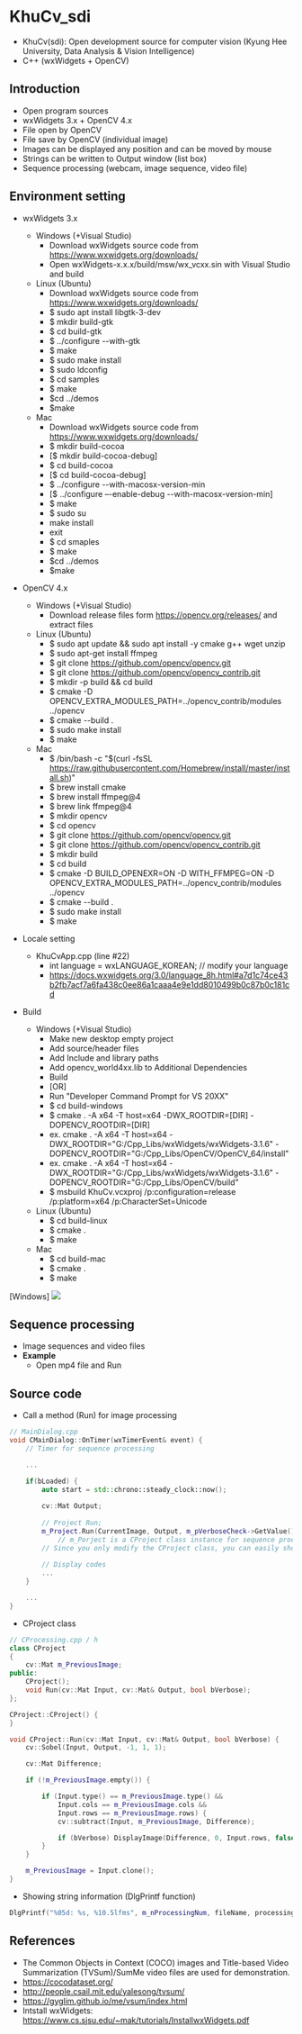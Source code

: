 # KhuCv_sdi
* KhuCv(sdi): Open development source for computer vision (Kyung Hee University, Data Analysis &amp; Vision Intelligence)
* C++ (wxWidgets + OpenCV)

## Introduction
* Open program sources
* wxWidgets 3.x + OpenCV 4.x
* File open by OpenCV
* File save by OpenCV (individual image)
* Images can be displayed any position and can be moved by mouse
* Strings can be written to Output window (list box)
* Sequence processing (webcam, image sequence, video file)

## Environment setting
* wxWidgets 3.x
  + Windows (+Visual Studio)
    - Download wxWidgets source code from https://www.wxwidgets.org/downloads/
    - Open wxWidgets-x.x.x/build/msw/wx_vcxx.sin with Visual Studio and build
  + Linux (Ubuntu) 
    - Download wxWidgets source code from https://www.wxwidgets.org/downloads/
    - $ sudo apt install libgtk-3-dev
    - $ mkdir build-gtk
    - $ cd build-gtk
    - $ ../configure --with-gtk
    - $ make
    - $ sudo make install
    - $ sudo ldconfig
    - $ cd samples
    - $ make
    - $cd ../demos
    - $make
  + Mac
    - Download wxWidgets source code from https://www.wxwidgets.org/downloads/
    - $ mkdir build-cocoa				
    - [$ mkdir build-cocoa-debug]
    - $ cd build-cocoa					
    - [$ cd build-cocoa-debug]
    - $ ../configure --with-macosx-version-min		
    - [$ ../configure –-enable-debug --with-macosx-version-min]
    - $ make
    - $ sudo su
    - make install
    - exit
    - $ cd smaples
    - $ make
    - $cd ../demos
    - $make

* OpenCV 4.x
  + Windows (+Visual Studio)
    - Download release files form https://opencv.org/releases/ and extract files
  + Linux (Ubuntu) 
    - $ sudo apt update && sudo apt install -y cmake g++ wget unzip
    - $ sudo apt-get install ffmpeg
    - $ git clone https://github.com/opencv/opencv.git
    - $ git clone https://github.com/opencv/opencv_contrib.git
    - $ mkdir -p build && cd build
    - $ cmake -D OPENCV_EXTRA_MODULES_PATH=../opencv_contrib/modules ../opencv
    - $ cmake --build .    
    - $ sudo make install 
    - $ make
  + Mac
    - $ /bin/bash -c "$(curl -fsSL https://raw.githubusercontent.com/Homebrew/install/master/install.sh)"
    - $ brew install cmake
    - $ brew install ffmpeg@4
    - $ brew link ffmpeg@4
    - $ mkdir opencv
    - $ cd opencv
    - $ git clone https://github.com/opencv/opencv.git
    - $ git clone https://github.com/opencv/opencv_contrib.git
    - $ mkdir build
    - $ cd build
    - $ cmake -D BUILD_OPENEXR=ON -D WITH_FFMPEG=ON -D OPENCV_EXTRA_MODULES_PATH=../opencv_contrib/modules ../opencv
    - $ cmake --build .    
    - $ sudo make install 
    - $ make

* Locale setting
  + KhuCvApp.cpp (line #22)
    - int language = wxLANGUAGE_KOREAN; // modify your language
    - https://docs.wxwidgets.org/3.0/language_8h.html#a7d1c74ce43b2fb7acf7a6fa438c0ee86a1caaa4e9e1dd8010499b0c87b0c181cd

* Build
  + Windows (+Visual Studio)
    - Make new desktop empty project
    - Add source/header files 
    - Add Include and library paths
    - Add opencv_world4xx.lib to Additional Dependencies
    - Build
    - [OR]
    - Run "Developer Command Prompt for VS 20XX"
    - $ cd build-windows
    - $ cmake . -A x64 -T host=x64  -DWX_ROOTDIR=[DIR] -DOPENCV_ROOTDIR=[DIR]
    -    ex. cmake . -A x64 -T host=x64  -DWX_ROOTDIR="G:/Cpp_Libs/wxWidgets/wxWidgets-3.1.6" -DOPENCV_ROOTDIR="G:/Cpp_Libs/OpenCV/OpenCV_64/install"
    -    ex. cmake . -A x64 -T host=x64  -DWX_ROOTDIR="G:/Cpp_Libs/wxWidgets/wxWidgets-3.1.6" -DOPENCV_ROOTDIR="G:/Cpp_Libs/OpenCV/build"
    - $ msbuild KhuCv.vcxproj /p:configuration=release /p:platform=x64 /p:CharacterSet=Unicode 
  + Linux (Ubuntu) 
    - $ cd build-linux
    - $ cmake .
    - $ make
  + Mac
    - $ cd build-mac
    - $ cmake .
    - $ make

[Windows]
<img src="KhuCv_sdi.jpg"></img>
    
## Sequence processing
* Image sequences and video files
* **Example**
  + Open mp4 file and Run

## Source code
* Call a method (Run) for image processing
``` C++
// MainDialog.cpp
void CMainDialog::OnTimer(wxTimerEvent& event) {
	// Timer for sequence processing

	...

	if(bLoaded) {
		auto start = std::chrono::steady_clock::now();
		
		cv::Mat Output;
		
		// Project Run;
		m_Project.Run(CurrentImage, Output, m_pVerboseCheck->GetValue());
    		// m_Porject is a CProject class instance for sequence processing
   		// Since you only modify the CProject class, you can easily show and debug the processing and results
    
   		// Display codes
		...
	}

	...
}
```

* CProject class
``` C++
// CProcessing.cpp / h
class CProject
{
	cv::Mat m_PreviousImage;
public:
	CProject();
	void Run(cv::Mat Input, cv::Mat& Output, bool bVerbose);
};

CProject::CProject() {
}

void CProject::Run(cv::Mat Input, cv::Mat& Output, bool bVerbose) {
	cv::Sobel(Input, Output, -1, 1, 1);

	cv::Mat Difference;

	if (!m_PreviousImage.empty()) {

		if (Input.type() == m_PreviousImage.type() &&
			Input.cols == m_PreviousImage.cols &&
			Input.rows == m_PreviousImage.rows) {
			cv::subtract(Input, m_PreviousImage, Difference);

			if (bVerbose) DisplayImage(Difference, 0, Input.rows, false, false);
		}
	}

	m_PreviousImage = Input.clone();
}
```

* Showing string information (DlgPrintf function)
``` C++
DlgPrintf("%05d: %s, %10.5lfms", m_nProcessingNum, fileName, processingTime);
```

## References
* The Common Objects in Context (COCO) images and Title-based Video Summarization (TVSum)/SumMe video files are used for demonstration.
* https://cocodataset.org/
* http://people.csail.mit.edu/yalesong/tvsum/
* https://gyglim.github.io/me/vsum/index.html
* Intstall wxWidgets: https://www.cs.sjsu.edu/~mak/tutorials/InstallwxWidgets.pdf
